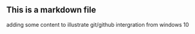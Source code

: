 ## This is a markdown file

adding some content to illustrate git/github 
intergration from windows 10